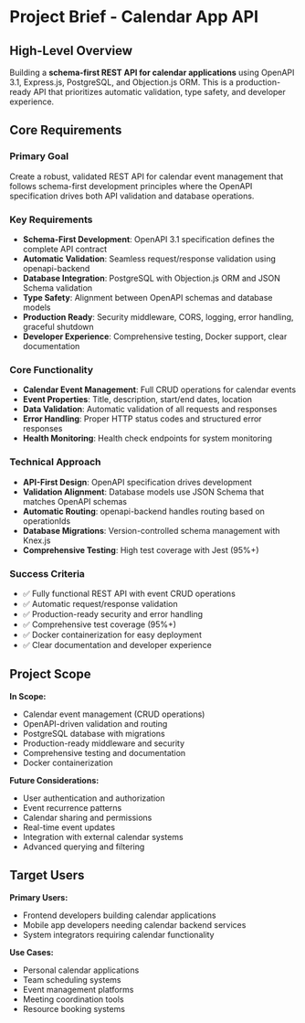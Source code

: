 # Project Brief - Calendar App API

## High-Level Overview

Building a **schema-first REST API for calendar applications** using OpenAPI 3.1, Express.js, PostgreSQL, and Objection.js ORM. This is a production-ready API that prioritizes automatic validation, type safety, and developer experience.

## Core Requirements

### Primary Goal

Create a robust, validated REST API for calendar event management that follows schema-first development principles where the OpenAPI specification drives both API validation and database operations.

### Key Requirements

- **Schema-First Development**: OpenAPI 3.1 specification defines the complete API contract
- **Automatic Validation**: Seamless request/response validation using openapi-backend
- **Database Integration**: PostgreSQL with Objection.js ORM and JSON Schema validation
- **Type Safety**: Alignment between OpenAPI schemas and database models
- **Production Ready**: Security middleware, CORS, logging, error handling, graceful shutdown
- **Developer Experience**: Comprehensive testing, Docker support, clear documentation

### Core Functionality

- **Calendar Event Management**: Full CRUD operations for calendar events
- **Event Properties**: Title, description, start/end dates, location
- **Data Validation**: Automatic validation of all requests and responses
- **Error Handling**: Proper HTTP status codes and structured error responses
- **Health Monitoring**: Health check endpoints for system monitoring

### Technical Approach

- **API-First Design**: OpenAPI specification drives development
- **Validation Alignment**: Database models use JSON Schema that matches OpenAPI schemas
- **Automatic Routing**: openapi-backend handles routing based on operationIds
- **Database Migrations**: Version-controlled schema management with Knex.js
- **Comprehensive Testing**: High test coverage with Jest (95%+)

### Success Criteria

- ✅ Fully functional REST API with event CRUD operations
- ✅ Automatic request/response validation
- ✅ Production-ready security and error handling
- ✅ Comprehensive test coverage (95%+)
- ✅ Docker containerization for easy deployment
- ✅ Clear documentation and developer experience

## Project Scope

**In Scope:**

- Calendar event management (CRUD operations)
- OpenAPI-driven validation and routing
- PostgreSQL database with migrations
- Production-ready middleware and security
- Comprehensive testing and documentation
- Docker containerization

**Future Considerations:**

- User authentication and authorization
- Event recurrence patterns
- Calendar sharing and permissions
- Real-time event updates
- Integration with external calendar systems
- Advanced querying and filtering

## Target Users

**Primary Users:**

- Frontend developers building calendar applications
- Mobile app developers needing calendar backend services
- System integrators requiring calendar functionality

**Use Cases:**

- Personal calendar applications
- Team scheduling systems
- Event management platforms
- Meeting coordination tools
- Resource booking systems
